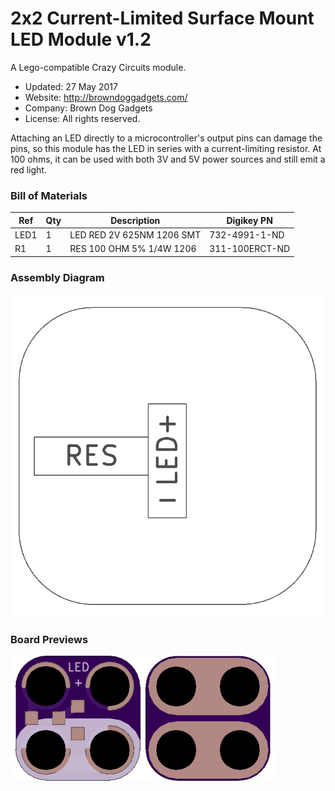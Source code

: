 <!--- start title --->
# 2x2 Current-Limited Surface Mount LED Module v1.2
A Lego-compatible Crazy Circuits module.

- Updated: 27 May 2017
- Website: http://browndoggadgets.com/
- Company: Brown Dog Gadgets
- License: All rights reserved.

<!--- end title --->
Attaching an LED directly to a microcontroller's output pins can damage the pins, so this module has the LED in series with a current-limiting resistor. At 100 ohms, it can be used with both 3V and 5V power sources and still emit a red light.

<!--- bom start --->
### Bill of Materials

|Ref|Qty|Description|Digikey PN|
|---|---|-----------|------|
|LED1|1|LED RED 2V 625NM 1206 SMT|732-4991-1-ND|
|R1|1|RES 100 OHM 5% 1/4W 1206|311-100ERCT-ND|


<!--- bom end --->
### Assembly Diagram

![Assembly Diagram](assembly.png)

### Board Previews

![Gerber Preview](preview.png)

